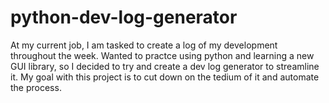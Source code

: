 # python-dev-log-generator

At my current job, I am tasked to create a log of my development throughout the week. Wanted to practce using python and learning a new GUI library, so I decided to try and create a dev log generator to streamline it. My goal with this project is to cut down on the tedium of it and automate the process.   
